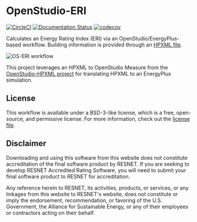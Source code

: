 OpenStudio-ERI
==============

[![CircleCI](https://circleci.com/gh/NREL/OpenStudio-ERI.svg?style=shield)](https://circleci.com/gh/NREL/OpenStudio-ERI)
[![Documentation Status](https://readthedocs.org/projects/openstudio-eri/badge/?version=latest)](https://openstudio-eri.readthedocs.io/en/latest/?badge=latest)
[![codecov](https://codecov.io/gh/NREL/OpenStudio-ERI/branch/master/graph/badge.svg)](https://codecov.io/gh/NREL/OpenStudio-ERI)


Calculates an Energy Rating Index (ERI) via an OpenStudio/EnergyPlus-based workflow. Building information is provided through an [HPXML file](https://hpxml.nrel.gov/).

![OS-ERI workflow](https://user-images.githubusercontent.com/5861765/84291065-d0864980-ab01-11ea-96ae-60219133a00e.png)

This project leverages an HPXML to OpenStudio Measure from the [OpenStudio-HPXML project](https://github.com/NREL/OpenStudio-HPXML) for translating HPXML to an EnergyPlus simulation.

## License

This workflow is available under a BSD-3-like license, which is a free, open-source, and permissive license. For more information, check out the [license file](https://github.com/NREL/OpenStudio-ERI/blob/master/LICENSE.md).

## Disclaimer

Downloading and using this software from this website does not constitute accreditation of the final software product by RESNET.  If you are seeking to develop RESNET Accredited Rating Software, you will need to submit your final software product to RESNET for accreditation.

Any reference herein to RESNET, its activities, products, or services, or any linkages from this website to RESNET's website, does not constitute or imply the endorsement, recommendation, or favoring of the U.S. Government, the Alliance for Sustainable Energy, or any of their employees or contractors acting on their behalf.
